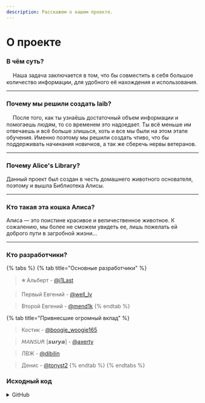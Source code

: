 ```yaml
---
description: Расскажем о нашем проекте.
---
```


# О проекте

### **В чём суть?**

ᅠ    Наша задача заключается в том, что бы совместить в себя большое количество информации, для удобного её нахождения и использования.

***

### **Почему мы решили создать laib?**

ᅠ    После того, как ты узнаёшь достаточный объем информации и помогаешь людям, то со временем это надоедает. Ты всё меньше им отвечаешь и всё больше злишься, хоть и все мы были на этом этапе обучения. Именно поэтому мы решили создать чтиво, что бы поддерживать начинания новичков, а так же сберечь нервы ветеранов.

***

### **Почему Alice's Library?**

&#x20;   Данный проект был создан в честь домашнего животного основателя, поэтому и вышла Библиотека Алисы.

***

### **Кто такая эта кошка Алиса?**

&#x20;   Алиса — это поистине красивое и величественное животное. К сожалению, мы более не сможем увидеть ее, лишь пожелать ей доброго пути в загробной жизни...

***

### **Кто разработчики?**

{% tabs %}
{% tab title="Основные разработчики" %}
> **⭐** Альберт - [@i1Last](https://t.me/i1Last)

> Первый Евгений - [@well\_lv](https://t.me/well\_lv)

> Второй Евгений - [@mend1k](https://t.me/mend1k)
{% endtab %}

{% tab title="Привнесшие огромный вклад" %}
> Костик - [@boogie\_woogie165](https://t.me/boogie\_woogie165)

> 𝘔𝘈𝘕𝘚𝘜𝘙 \[𝙨𝙪𝙧𝙮𝙖] - [@axerty](https://t.me/axerty)

> ЛВЖ - [@dibilin](https://t.me/dibilin)

> Денис - [@tonyst2](https://t.me/tonyst2)
{% endtab %}
{% endtabs %}



### Исходный код

<details>

<summary>GitHub</summary>

* Список изменений: [main](https://github.com/i1Last/main-laib/commits/main), [ru](https://github.com/i1Last/ru-laib/commits/main), [en](https://github.com/i1Last/en-laib/commits/main)
* Главная страница на GitHub: [main](https://github.com/i1Last/main-laib), [ru](https://github.com/i1Last/ru-laib), [en](https://github.com/i1Last/en-laib)

</details>
